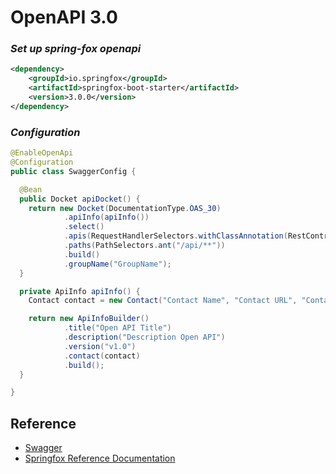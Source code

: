 # OpenAPI 3.0

### *Set up spring-fox openapi*

```xml
<dependency>
    <groupId>io.springfox</groupId>
    <artifactId>springfox-boot-starter</artifactId>
    <version>3.0.0</version>
</dependency>
```

### *Configuration*
```java
@EnableOpenApi
@Configuration
public class SwaggerConfig {

  @Bean
  public Docket apiDocket() {
    return new Docket(DocumentationType.OAS_30)
            .apiInfo(apiInfo())
            .select()
            .apis(RequestHandlerSelectors.withClassAnnotation(RestController.class))
            .paths(PathSelectors.ant("/api/**"))
            .build()
            .groupName("GroupName");
  }

  private ApiInfo apiInfo() {
    Contact contact = new Contact("Contact Name", "Contact URL", "Contact E-MAIL");

    return new ApiInfoBuilder()
            .title("Open API Title")
            .description("Description Open API")
            .version("v1.0")
            .contact(contact)
            .build();
  }

}
```

## Reference

* [Swagger](https://swagger.io "The Best APIs are Built with Swagger Tools | Swagger")
* [Springfox Reference Documentation](http://springfox.github.io/springfox/docs/snapshot/ "Springfox Reference Documentation")
